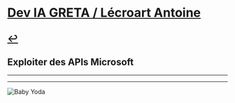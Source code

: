 # [Dev IA GRETA / Lécroart Antoine](https://github.com/Dev-IA-2024/antoine.lecroart)

[↩️](..)
---

## Exploiter des APIs Microsoft

---
---
![Baby Yoda](https://images3.alphacoders.com/110/1108129.jpg)
